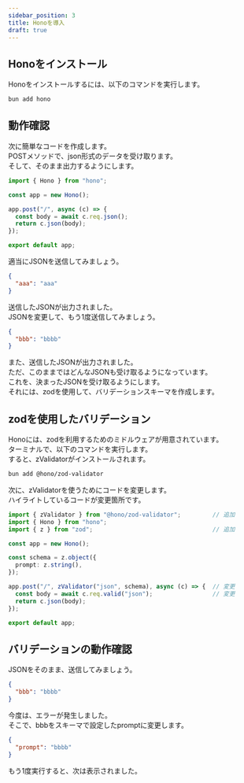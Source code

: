```yaml
---
sidebar_position: 3
title: Honoを導入
draft: true
---
```


## Honoをインストール

Honoをインストールするには、以下のコマンドを実行します。

```sh
bun add hono
```

## 動作確認

次に簡単なコードを作成します。  
POSTメソッドで、json形式のデータを受け取ります。  
そして、そのまま出力するようにします。

```ts title="src/index.ts"
import { Hono } from "hono";

const app = new Hono();

app.post("/", async (c) => {
  const body = await c.req.json();
  return c.json(body);
});

export default app;
```

適当にJSONを送信してみましょう。

```json
{
  "aaa": "aaa"
}
```

送信したJSONが出力されました。  
JSONを変更して、もう1度送信してみましょう。

```json
{
  "bbb": "bbbb"
}
```

また、送信したJSONが出力されました。  
ただ、このままではどんなJSONも受け取るようになっています。  
これを、決まったJSONを受け取るようにします。  
それには、zodを使用して、バリデーションスキーマを作成します。

## zodを使用したバリデーション

Honoには、zodを利用するためのミドルウェアが用意されています。  
ターミナルで、以下のコマンドを実行します。  
すると、zValidatorがインストールされます。

```sh
bun add @hono/zod-validator
```

次に、zValidatorを使うためにコードを変更します。  
ハイライトしているコードが変更箇所です。

```ts title="src/index.ts" {1,3,7-9,11,12}
import { zValidator } from "@hono/zod-validator";         // 追加
import { Hono } from "hono";
import { z } from "zod";                                  // 追加

const app = new Hono();

const schema = z.object({
  prompt: z.string(),
});

app.post("/", zValidator("json", schema), async (c) => {  // 変更
  const body = await c.req.valid("json");                 // 変更
  return c.json(body);
});

export default app;
```

## バリデーションの動作確認

JSONをそのまま、送信してみましょう。

```json
{
  "bbb": "bbbb"
}
```

今度は、エラーが発生しました。  
そこで、bbbをスキーマで設定したpromptに変更します。

```json
{
  "prompt": "bbbb"
}
```

もう1度実行すると、次は表示されました。
